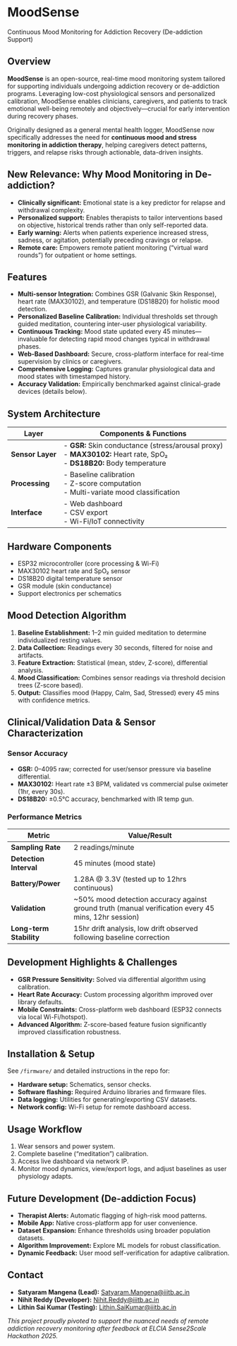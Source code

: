 # MoodSense
Continuous Mood Monitoring for Addiction Recovery (De-addiction Support)

## Overview

**MoodSense** is an open-source, real-time mood monitoring system tailored for supporting individuals undergoing addiction recovery or de-addiction programs. Leveraging low-cost physiological sensors and personalized calibration, MoodSense enables clinicians, caregivers, and patients to track emotional well-being remotely and objectively—crucial for early intervention during recovery phases.

Originally designed as a general mental health logger, MoodSense now specifically addresses the need for **continuous mood and stress monitoring in addiction therapy**, helping caregivers detect patterns, triggers, and relapse risks through actionable, data-driven insights.

## New Relevance: Why Mood Monitoring in De-addiction?

- **Clinically significant:** Emotional state is a key predictor for relapse and withdrawal complexity.
- **Personalized support:** Enables therapists to tailor interventions based on objective, historical trends rather than only self-reported data.
- **Early warning:** Alerts when patients experience increased stress, sadness, or agitation, potentially preceding cravings or relapse.
- **Remote care:** Empowers remote patient monitoring (“virtual ward rounds”) for outpatient or home settings.

## Features

- **Multi-sensor Integration:** Combines GSR (Galvanic Skin Response), heart rate (MAX30102), and temperature (DS18B20) for holistic mood detection.
- **Personalized Baseline Calibration:** Individual thresholds set through guided meditation, countering inter-user physiological variability.
- **Continuous Tracking:** Mood state updated every 45 minutes—invaluable for detecting rapid mood changes typical in withdrawal phases.
- **Web-Based Dashboard:** Secure, cross-platform interface for real-time supervision by clinics or caregivers.
- **Comprehensive Logging:** Captures granular physiological data and mood states with timestamped history.
- **Accuracy Validation:** Empirically benchmarked against clinical-grade devices (details below).

## System Architecture

| Layer            | Components & Functions                                                                                  |
|------------------|--------------------------------------------------------------------------------------------------------|
| **Sensor Layer** | - **GSR:** Skin conductance (stress/arousal proxy)<br/>- **MAX30102:** Heart rate, SpO₂<br/>- **DS18B20:** Body temperature |
| **Processing**   | - Baseline calibration<br/>- Z-score computation<br/>- Multi-variate mood classification               |
| **Interface**    | - Web dashboard<br/>- CSV export<br/>- Wi-Fi/IoT connectivity                                          |

## Hardware Components

- ESP32 microcontroller (core processing & Wi-Fi)
- MAX30102 heart rate and SpO₂ sensor
- DS18B20 digital temperature sensor
- GSR module (skin conductance)
- Support electronics per schematics

## Mood Detection Algorithm

1. **Baseline Establishment:** 1–2 min guided meditation to determine individualized resting values.
2. **Data Collection:** Readings every 30 seconds, filtered for noise and artifacts.
3. **Feature Extraction:** Statistical (mean, stdev, Z-score), differential analysis.
4. **Mood Classification:** Combines sensor readings via threshold decision trees (Z-score based).
5. **Output:** Classifies mood (Happy, Calm, Sad, Stressed) every 45 mins with confidence metrics.

## Clinical/Validation Data & Sensor Characterization

### Sensor Accuracy

- **GSR:** 0–4095 raw; corrected for user/sensor pressure via baseline differential.
- **MAX30102:** Heart rate ±3 BPM, validated vs commercial pulse oximeter (1hr, every 30s).
- **DS18B20:** ±0.5°C accuracy, benchmarked with IR temp gun.

### Performance Metrics

| Metric                  | Value/Result                                |
|-------------------------|---------------------------------------------|
| **Sampling Rate**       | 2 readings/minute                           |
| **Detection Interval**  | 45 minutes (mood state)                     |
| **Battery/Power**       | 1.28A @ 3.3V (tested up to 12hrs continuous)|
| **Validation**          | ~50% mood detection accuracy against ground truth (manual verification every 45 mins, 12hr session) |
| **Long-term Stability** | 15hr drift analysis, low drift observed following baseline correction               |

## Development Highlights & Challenges

- **GSR Pressure Sensitivity:** Solved via differential algorithm using calibration.
- **Heart Rate Accuracy:** Custom processing algorithm improved over library defaults.
- **Mobile Constraints:** Cross-platform web dashboard (ESP32 connects via local Wi-Fi/hotspot).
- **Advanced Algorithm:** Z-score-based feature fusion significantly improved classification robustness.

## Installation & Setup

See `/firmware/` and detailed instructions in the repo for:
- **Hardware setup:** Schematics, sensor checks.
- **Software flashing:** Required Arduino libraries and firmware files.
- **Data logging:** Utilities for generating/exporting CSV datasets.
- **Network config:** Wi-Fi setup for remote dashboard access.

## Usage Workflow

1. Wear sensors and power system.
2. Complete baseline (“meditation”) calibration.
3. Access live dashboard via network IP.
4. Monitor mood dynamics, view/export logs, and adjust baselines as user physiology adapts.

## Future Development (De-addiction Focus)

- **Therapist Alerts:** Automatic flagging of high-risk mood patterns.
- **Mobile App:** Native cross-platform app for user convenience.
- **Dataset Expansion:** Enhance thresholds using broader population datasets.
- **Algorithm Improvement:** Explore ML models for robust classification.
- **Dynamic Feedback:** User mood self-verification for adaptive calibration.

## Contact

- **Satyaram Mangena (Lead):** Satyaram.Mangena@iiitb.ac.in
- **Nihit Reddy (Developer):** Nihit.Reddy@iiitb.ac.in
- **Lithin Sai Kumar (Testing):** Lithin.SaiKumar@iiitb.ac.in

*This project proudly pivoted to support the nuanced needs of remote addiction recovery monitoring after feedback at ELCIA Sense2Scale Hackathon 2025.*
